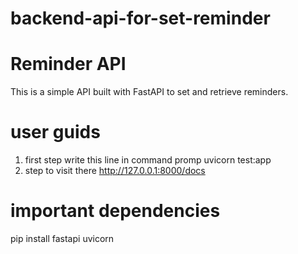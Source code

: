 # backend-api-for-set-reminder
# Reminder API

This is a simple API built with FastAPI to set and retrieve reminders.
# user guids
1. first step write this line in command promp uvicorn test:app
2. step to visit there  http://127.0.0.1:8000/docs 
# important dependencies
pip install fastapi uvicorn
